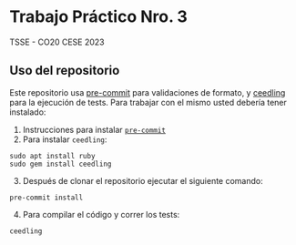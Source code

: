 # Trabajo Práctico Nro. 3

TSSE - CO20 CESE 2023

## Uso del repositorio

Este repositorio usa [pre-commit](https://pre-comit.com) para validaciones de formato, y [ceedling](https://www.throwtheswitch.org/ceedling) para la ejecución de tests.
Para trabajar con el mismo usted debería tener instalado:

1. Instrucciones para instalar [`pre-commit`](https://pre-commit.com/#install)
2. Para instalar `ceedling`:
```
sudo apt install ruby
sudo gem install ceedling
```
3. Después de clonar el repositorio ejecutar el siguiente comando:
```
pre-commit install
```
4. Para compilar el código y correr los tests:
```
ceedling
```
